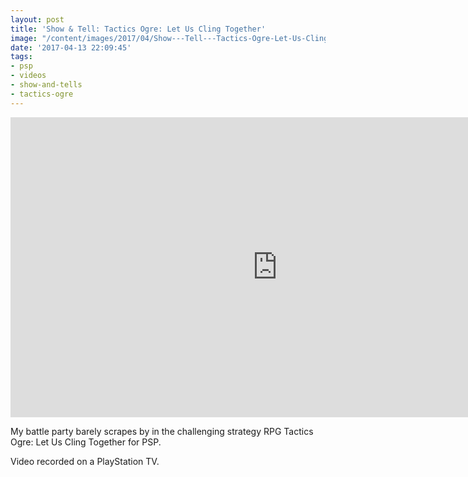 ```yaml
---
layout: post
title: 'Show & Tell: Tactics Ogre: Let Us Cling Together'
image: "/content/images/2017/04/Show---Tell---Tactics-Ogre-Let-Us-Cling-Together---Screenshot.png"
date: '2017-04-13 22:09:45'
tags:
- psp
- videos
- show-and-tells
- tactics-ogre
---
```


<iframe width="853" height="480" src="https://www.youtube-nocookie.com/embed/QAQmtyMcHR8?rel=0" frameborder="0" allowfullscreen></iframe>

My battle party barely scrapes by in the challenging strategy RPG Tactics Ogre: Let Us Cling Together for PSP.

Video recorded on a PlayStation TV.